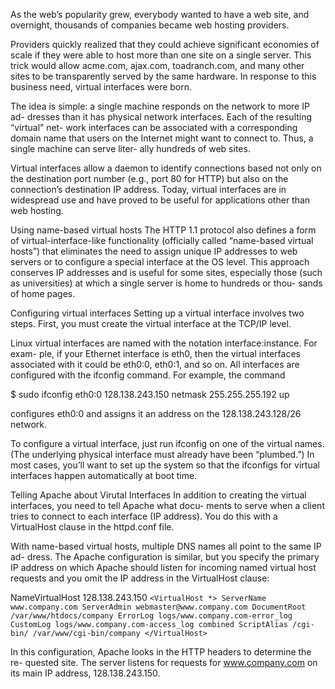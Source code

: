 As the web’s popularity grew, everybody wanted to have a
web site, and overnight, thousands of companies became web hosting providers.

Providers quickly realized that they could achieve significant economies of scale if
they were able to host more than one site on a single server. This trick would allow
acme.com, ajax.com, toadranch.com, and many other sites to be transparently
served by the same hardware. In response to this business need, virtual interfaces
were born.

The idea is simple: a single machine responds on the network to more IP ad-
dresses than it has physical network interfaces. Each of the resulting “virtual” net-
work interfaces can be associated with a corresponding domain name that users
on the Internet might want to connect to. Thus, a single machine can serve liter-
ally hundreds of web sites.

Virtual interfaces allow a daemon to identify connections based not only on the
destination port number (e.g., port 80 for HTTP) but also on the connection’s
destination IP address. Today, virtual interfaces are in widespread use and have
proved to be useful for applications other than web hosting.

Using name-based virtual hosts
The HTTP 1.1 protocol also defines a form of virtual-interface-like functionality
(officially called “name-based virtual hosts”) that eliminates the need to assign
unique IP addresses to web servers or to configure a special interface at the OS
level. This approach conserves IP addresses and is useful for some sites, especially
those (such as universities) at which a single server is home to hundreds or thou-
sands of home pages.

Configuring virtual interfaces
Setting up a virtual interface involves two steps. First, you must create the virtual
interface at the TCP/IP level.

Linux virtual interfaces are named with the notation interface:instance. For exam-
ple, if your Ethernet interface is eth0, then the virtual interfaces associated with it
could be eth0:0, eth0:1, and so on. All interfaces are configured with the ifconfig
command. For example, the command

$ sudo ifconfig eth0:0 128.138.243.150 netmask 255.255.255.192 up

configures eth0:0 and assigns it an address on the 128.138.243.128/26 network.

To configure a virtual interface, just run ifconfig on one of the virtual names.
(The underlying physical interface must already have been “plumbed.”) In most
cases, you’ll want to set up the system so that the ifconfigs for virtual interfaces
happen automatically at boot time.
 
Telling Apache about Virutal Interfaces
In addition to creating the virtual interfaces, you need to tell Apache what docu-
ments to serve when a client tries to connect to each interface (IP address). You do
this with a VirtualHost clause in the httpd.conf file.


With name-based virtual hosts, multiple DNS names all point to the same IP ad-
dress. The Apache configuration is similar, but you specify the primary IP address
on which Apache should listen for incoming named virtual host requests and you
omit the IP address in the VirtualHost clause:

NameVirtualHost 128.138.243.150
`<VirtualHost *>
  ServerName www.company.com
  ServerAdmin webmaster@www.company.com
  DocumentRoot /var/www/htdocs/company
  ErrorLog logs/www.company.com-error_log
  CustomLog logs/www.company.com-access_log combined
  ScriptAlias /cgi-bin/ /var/www/cgi-bin/company
</VirtualHost>`

In this configuration, Apache looks in the HTTP headers to determine the re-
quested site. The server listens for requests for www.company.com on its main IP
address, 128.138.243.150.
